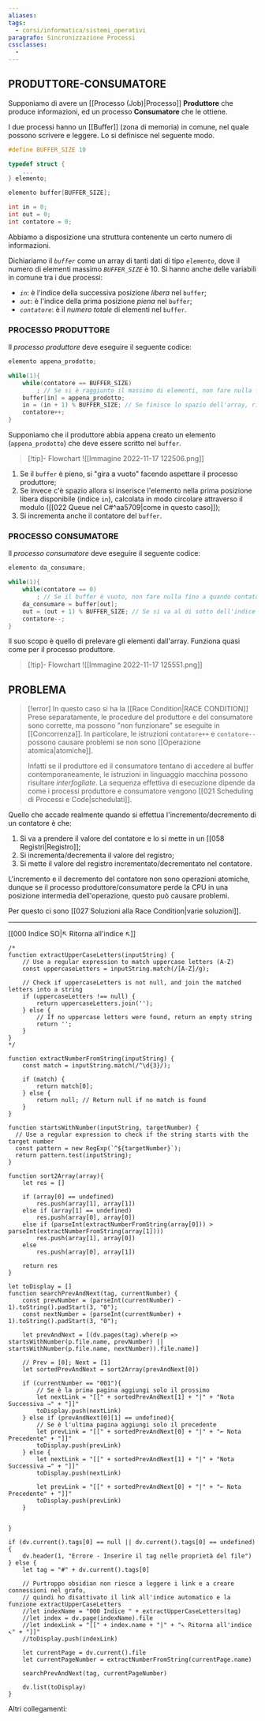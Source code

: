 ```yaml
---
aliases: 
tags:
  - corsi/informatica/sistemi_operativi
paragrafo: Sincronizzazione Processi
cssclasses:
  - 
---
```

## PRODUTTORE-CONSUMATORE
Supponiamo di avere un [[Processo (Job)|Processo]] **Produttore** che produce informazioni, ed un processo **Consumatore** che le ottiene.

I due processi hanno un [[Buffer]] (zona di memoria) in comune, nel quale possono scrivere e leggere.
Lo si definisce nel seguente modo.
```C
#define BUFFER_SIZE 10

typedef struct {
	...
} elemento;

elemento buffer[BUFFER_SIZE];

int in = 0; 
int out = 0; 
int contatore = 0;
```
Abbiamo a disposizione una struttura contenente un certo numero di informazioni.

Dichiariamo il *`buffer`* come un array di tanti dati di tipo *`elemento`*, dove il numero di elementi massimo *`BUFFER_SIZE`* è 10.
Si hanno anche delle variabili in comune tra i due processi: 
- *`in`*: è l'indice della successiva posizione *libera* nel `buffer`; 
- *`out`*: è l'indice della prima posizione *piena* nel `buffer`; 
- *`contatore`*: è il *numero totale* di elementi nel `buffer`.

### PROCESSO PRODUTTORE
Il *processo produttore* deve eseguire il seguente codice:
```C
elemento appena_prodotto;

while(1){
	while(contatore == BUFFER_SIZE)
		; // Se si è raggiunto il massimo di elementi, non fare nulla fino a quando contatore non diminuisce
	buffer[in] = appena_prodotto;
	in = (in + 1) % BUFFER_SIZE; // Se finisce lo spazio dell'array, ricomincia a mettere gli elementi dall'inizio
	contatore++;
}
```

Supponiamo che il produttore abbia appena creato un elemento (`appena_prodotto`) che deve essere scritto nel `buffer`.

> [!tip]- Flowchart
![[Immagine 2022-11-17 122506.png]]

1. Se il `buffer` è pieno, si "gira a vuoto" facendo aspettare il processo produttore;
2. Se invece c'è spazio allora si inserisce l'elemento nella prima posizione libera disponibile (indice `in`), calcolata in modo circolare attraverso il modulo ([[022 Queue nel C#^aa5709|come in questo caso]]);
3. Si incrementa anche il contatore del `buffer`.

### PROCESSO CONSUMATORE
Il *processo consumatore* deve eseguire il seguente codice:
```C
elemento da_consumare;

while(1){
	while(contatore == 0)
		; // Se il buffer è vuoto, non fare nulla fino a quando contatore non aumenta
	da_consumare = buffer[out];
	out = (out + 1) % BUFFER_SIZE; // Se si va al di sotto dell'indice 0 dell'array, ricomincia a prendere gli elementi dalla fine
	contatore--;
}
```

Il suo scopo è quello di prelevare gli elementi dall'array. Funziona quasi come per il processo produttore.

> [!tip]- Flowchart
![[Immagine 2022-11-17 125551.png]]

## PROBLEMA
> [!error] In questo caso si ha la [[Race Condition|RACE CONDITION]]
> Prese separatamente, le procedure del produttore e del consumatore sono corrette, ma possono "non funzionare" se eseguite in [[Concorrenza]].
> In particolare, le istruzioni `contatore++` e `contatore--` possono causare problemi se non sono [[Operazione atomica|atomiche]].
>
> Infatti se il produttore ed il consumatore tentano di accedere al buffer contemporaneamente, le istruzioni in linguaggio macchina possono risultare *interfogliate*.
> La sequenza effettiva di esecuzione dipende da come i processi produttore e consumatore vengono [[021 Scheduling di Processi e Code|schedulati]].

Quello che accade realmente quando si effettua l'incremento/decremento di un contatore è che:
1. Si va a prendere il valore del contatore e lo si mette in un [[058 Registri|Registro]];
2. Si incrementa/decrementa il valore del registro;
3. Si mette il valore del registro incrementato/decrementato nel contatore.

L'incremento e il decremento del contatore non sono operazioni atomiche, dunque se il processo produttore/consumatore perde la CPU in una posizione intermedia dell'operazione, questo può causare problemi.

Per questo ci sono [[027 Soluzioni alla Race Condition|varie soluzioni]].

___
[[000 Indice SO|↖ Ritorna all'indice ↖]]

```dataviewjs
/*
function extractUpperCaseLetters(inputString) {
	// Use a regular expression to match uppercase letters (A-Z)
	const uppercaseLetters = inputString.match(/[A-Z]/g);
	
	// Check if uppercaseLetters is not null, and join the matched letters into a string
	if (uppercaseLetters !== null) {
		return uppercaseLetters.join('');
	} else {
	    // If no uppercase letters were found, return an empty string
	    return '';
	}
}
*/

function extractNumberFromString(inputString) {
	const match = inputString.match(/^\d{3}/);
	
	if (match) {
		return match[0];
	} else {
		return null; // Return null if no match is found
	}
}

function startsWithNumber(inputString, targetNumber) {
  // Use a regular expression to check if the string starts with the target number
  const pattern = new RegExp(`^${targetNumber}`);
  return pattern.test(inputString);
}

function sort2Array(array){
	let res = []
	
	if (array[0] == undefined)
		res.push(array[1], array[1])
	else if (array[1] == undefined)
		res.push(array[0], array[0])
	else if (parseInt(extractNumberFromString(array[0])) > parseInt(extractNumberFromString(array[1])))
		res.push(array[1], array[0])
	else
		res.push(array[0], array[1])
	
	return res
}

let toDisplay = []
function searchPrevAndNext(tag, currentNumber) {
	const prevNumber = (parseInt(currentNumber) - 1).toString().padStart(3, "0");
	const nextNumber = (parseInt(currentNumber) + 1).toString().padStart(3, "0");
	
	let prevAndNext = [(dv.pages(tag).where(p => startsWithNumber(p.file.name, prevNumber) || startsWithNumber(p.file.name, nextNumber)).file.name)]
	
	// Prev = [0]; Next = [1]
	let sortedPrevAndNext = sort2Array(prevAndNext[0])
	
	if (currentNumber == "001"){ 
		// Se è la prima pagina aggiungi solo il prossimo
		let nextLink = "[[" + sortedPrevAndNext[1] + "|" + "Nota Successiva →" + "]]"
		toDisplay.push(nextLink)
	} else if (prevAndNext[0][1] == undefined){
		// Se è l'ultima pagina aggiungi solo il precedente
		let prevLink = "[[" + sortedPrevAndNext[0] + "|" + "← Nota Precedente" + "]]"
		toDisplay.push(prevLink)
	} else {
		let nextLink = "[[" + sortedPrevAndNext[1] + "|" + "Nota Successiva →" + "]]"
		toDisplay.push(nextLink)
		
		let prevLink = "[[" + sortedPrevAndNext[0] + "|" + "← Nota Precedente" + "]]"
		toDisplay.push(prevLink)
	}
	
	
}

if (dv.current().tags[0] == null || dv.current().tags[0] == undefined){
	dv.header(1, "Errore - Inserire il tag nelle proprietà del file")
} else {
	let tag = "#" + dv.current().tags[0]

	// Purtroppo obsidian non riesce a leggere i link e a creare connessioni nel grafo,
	// quindi ho disattivato il link all'indice automatico e la funzione extractUpperCaseLetters
	//let indexName = "000 Indice " + extractUpperCaseLetters(tag)
	//let index = dv.page(indexName).file
	//let indexLink = "[[" + index.name + "|" + "↖ Ritorna all'indice ↖" + "]]"
	//toDisplay.push(indexLink)
	
	let currentPage = dv.current().file
	let currentPageNumber = extractNumberFromString(currentPage.name)
	
	searchPrevAndNext(tag, currentPageNumber)
	
	dv.list(toDisplay)
}
```

Altri collegamenti: 